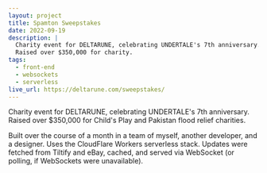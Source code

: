 ```yaml
---
layout: project
title: Spamton Sweepstakes
date: 2022-09-19
description: |
  Charity event for DELTARUNE, celebrating UNDERTALE's 7th anniversary.
  Raised over $350,000 for charity.
tags:
  - front-end
  - websockets
  - serverless
live_url: https://deltarune.com/sweepstakes/
---
```


Charity event for DELTARUNE, celebrating UNDERTALE's 7th anniversary. Raised over $350,000 for Child's Play and Pakistan flood relief charities.

Built over the course of a month in a team of myself, another developer, and a designer. Uses the CloudFlare Workers serverless stack. Updates were fetched from Tiltify and eBay, cached, and served via WebSocket (or polling, if WebSockets were unavailable).
